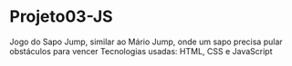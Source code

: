 # Projeto03-JS
Jogo do Sapo Jump, similar ao Mário Jump, onde um sapo precisa pular obstáculos para vencer
Tecnologias usadas: HTML, CSS e JavaScript
